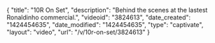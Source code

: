 {
    "title": "10R On Set",
    "description": "Behind the scenes at the lastest Ronaldinho commercial.",
    "videoid": "3824613",
    "date_created": "1424454635",
    "date_modified": "1424454635",
    "type": "captivate",
    "layout": "video",
    "url": "\/v\/10r-on-set\/3824613"
}